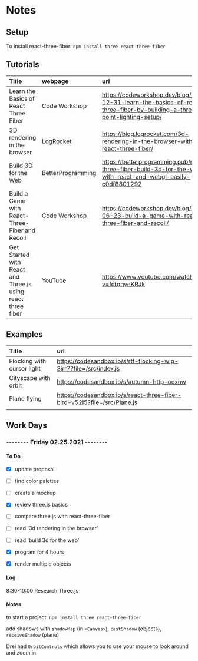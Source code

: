 # Notes

## Setup

To install react-three-fiber: `npm install three react-three-fiber`

## Tutorials

| Title | webpage | url | complete |
| :------------- | :------------- | :------------- | :------------- |
| Learn the Basics of React Three Fiber | Code Workshop | https://codeworkshop.dev/blog/2019-12-31-learn-the-basics-of-react-three-fiber-by-building-a-three-point-lighting-setup/ | ✅ |
| 3D rendering in the browser | LogRocket | https://blog.logrocket.com/3d-rendering-in-the-browser-with-react-three-fiber/ | ❌ |  
| Build 3D for the Web | BetterProgramming | https://betterprogramming.pub/react-three-fiber-build-3d-for-the-web-with-react-and-webgl-easily-c0df8801292 | ❌ |  
| Build a Game with React-Three-Fiber and Recoil | Code Workshop | https://codeworkshop.dev/blog/2020-06-23-build-a-game-with-react-three-fiber-and-recoil/ | ❌ |  
| Get Started with React and Three.js using react three fiber | YouTube | https://www.youtube.com/watch?v=fdtqqyeKRJk | ✅ |  

## Examples

| Title |  url |
| :------------- | :------------- | 
| Flocking with cursor light | https://codesandbox.io/s/rtf-flocking-wip-3jrr7?file=/src/index.js |
| Cityscape with orbit | https://codesandbox.io/s/autumn-http-ooxnw |
| Plane flying | https://codesandbox.io/s/react-three-fiber-bird-v52i5?file=/src/Plane.js |
|  |  |

## Work Days

### -------- Friday 02.25.2021 -------- 

#### To Do

- [x] update proposal
- [ ] find color palettes
- [ ] create a mockup

- [x] review three.js basics
- [ ] compare three.js with react-three-fiber
- [ ] read '3d rendering in the browser'
- [ ] read 'build 3d for the web'

- [x] program for 4 hours
- [x] render multiple objects

#### Log

8:30-10:00 Research Three.js

#### Notes

to start a project: `npm install three react-three-fiber`

add shadows with `shadowMap` (in `<Canvas>`), `castShadow` (objects), `receiveShadow` (plane)

Drei had `OrbitControls` which allows you to use your mouse to look around and zoom in